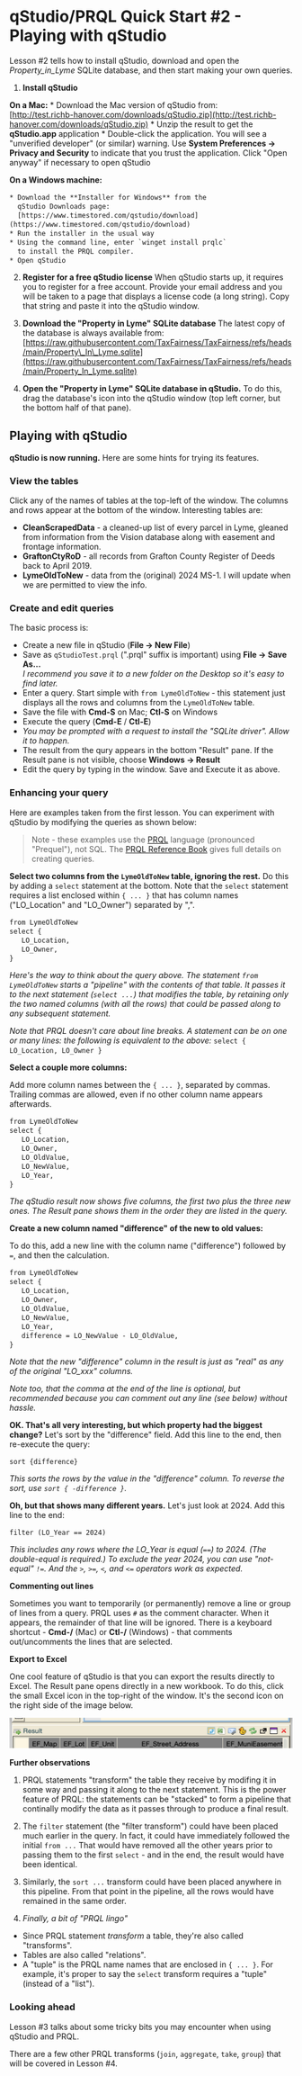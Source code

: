 # qStudio/PRQL Quick Start #2 - Playing with qStudio

Lesson #2 tells how to install qStudio,
download and open the _Property\_in\_Lyme_ SQLite database,
and then start making your own queries.

1. **Install qStudio**

  **On a Mac:** 
    * Download the Mac version of qStudio from:  
      [http://test.richb-hanover.com/downloads/qStudio.zip](http://test.richb-hanover.com/downloads/qStudio.zip)
    * Unzip the result to get the **qStudio.app** application
    * Double-click the application.
      You will see a "unverified developer" (or similar) warning.
      Use **System Preferences -> Privacy and Security** to
      indicate that you trust the application.
      Click "Open anyway" if necessary to open qStudio
  
  **On a Windows machine:**
  
    * Download the **Installer for Windows** from the
      qStudio Downloads page:  
      [https://www.timestored.com/qstudio/download](https://www.timestored.com/qstudio/download)
    * Run the installer in the usual way
    * Using the command line, enter `winget install prqlc`
      to install the PRQL compiler.
    * Open qStudio

2. **Register for a free qStudio license**
  When qStudio starts up, it requires you to register for
  a free account.
  Provide your email address and you will be taken to a page
  that displays a license code (a long string).
  Copy that string and paste it into the qStudio window.
    
3. **Download the "Property in Lyme" SQLite database**
  The latest copy of the database is always available from:
  [https://raw.githubusercontent.com/TaxFairness/TaxFairness/refs/heads/main/Property\_In\_Lyme.sqlite](https://raw.githubusercontent.com/TaxFairness/TaxFairness/refs/heads/main/Property_In_Lyme.sqlite)

4. **Open the "Property in Lyme" SQLite database in qStudio.**
   To do this, drag the database's icon into the qStudio window
   (top left corner, but the bottom half of that pane).

## Playing with qStudio

**qStudio is now running.**
Here are some hints for trying its features.
  
### View the tables

Click any of the names of tables
at the top-left of the window.
The columns and rows appear at the bottom of the window.
Interesting tables are:
    
  * **CleanScrapedData** - a cleaned-up list of every parcel
    in Lyme, gleaned from information
    from the Vision database along with easement
    and frontage information.
  * **GraftonCtyRoD** - all records from Grafton County 
    Register of Deeds back to April 2019.
  * **LymeOldToNew** - data from the (original) 2024 MS-1.
    I will update when we are permitted to view the info.

### Create and edit queries

The basic process is:

  * Create a new file in qStudio (**File -> New File**)
  * Save as `qStudioTest.prql` (".prql" suffix is important)
    using **File -> Save As...**  
    _I recommend you save it to a new folder on the Desktop
    so it's easy to find later._
  * Enter a query. Start simple with `from LymeOldToNew` -
    this statement just displays all the
    rows and columns from the `LymeOldToNew` table.
  * Save the file with **Cmd-S** on Mac; **Ctl-S** on Windows
  * Execute the query (**Cmd-E** / **Ctl-E**)
  * _You may be prompted with a request to install the
    "SQLite driver". Allow it to happen._
  * The result from the qury appears in the bottom "Result" pane.
    If the Result pane is not visible,
    choose **Windows -> Result**
  * Edit the query by typing in the window.
    Save and Execute it as above.

### Enhancing your query

Here are examples taken from the first lesson.
You can experiment with qStudio by modifying the
queries as shown below:

> Note - these examples use the [PRQL](https://prql-lang.org)
> language (pronounced "Prequel"), not SQL.
> The 
> [PRQL Reference Book](https://prql-lang.org/book/)
> gives full details on creating queries.

**Select two columns from the `LymeOldToNew` table,
ignoring the rest.** 
Do this by adding a `select` statement at the bottom.
Note that the `select` statement requires a list
enclosed within `{ ... }` that has column names
("LO\_Location" and "LO\_Owner") separated by ",".

```
from LymeOldToNew
select {
   LO_Location,
   LO_Owner,
}
```

_Here's the way to think about the query above.
The statement `from LymeOldToNew` starts a "pipeline" 
with the contents of that table. 
It passes it to the next statement (`select ...`)
that modifies the table,
by retaining only the two named columns (with all the rows)
that could be passed along to any subsequent statement._

_Note that PRQL doesn't care about line breaks.
A statement can be on one or many lines:
the following is equivalent to the above:_
`select { LO_Location, LO_Owner }`

**Select a couple more columns:**

Add more column names between the `{ ... }`, separated by commas.
Trailing commas are allowed, even if no other column name
appears afterwards.

```
from LymeOldToNew
select {
   LO_Location,
   LO_Owner,
   LO_OldValue,
   LO_NewValue,
   LO_Year,
}
```

_The qStudio result now shows five columns,
the first two plus the three new ones.
The Result pane shows them in the order they are listed
in the query._

**Create a new column named "difference" of the new to old values:**

To do this, add a new line with the column name ("difference")
followed by `=`, and then the calculation.

```
from LymeOldToNew
select {
   LO_Location,
   LO_Owner,
   LO_OldValue,
   LO_NewValue,
   LO_Year,
   difference = LO_NewValue - LO_OldValue,
}
```

_Note that the new "difference" column in the result is
just as "real" as any of the original "LO\_xxx" columns._

_Note too, that the comma at the end of the line
is optional, but recommended because
you can comment out any line (see below) without hassle._

**OK. That's all very interesting, but which property had the biggest change?**
Let's sort by the "difference" field.
Add this line to the end, then re-execute the query:

```
sort {difference}
```

_This sorts the rows by the value in the "difference" column.
To reverse the sort, use `sort { -difference }`._

**Oh, but that shows many different years.**
Let's just look at 2024. Add this line to the end:

```
filter (LO_Year == 2024)
```

_This includes any rows where the LO\_Year is equal (`==`) to 2024.
(The double-equal is required.)
To exclude the year 2024, you can use "not-equal" `!=`.
And the `>`, `>=`, `<`, and `<=` operators work as expected._

**Commenting out lines**

Sometimes you want to temporarily (or permanently)
remove a line or group of lines from a query.
PRQL uses `#` as the comment character.
When it appears, the remainder of that line will be ignored.
There is a keyboard shortcut -
**Cmd-/** (Mac) or **Ctl-/** (Windows) - 
that comments out/uncomments the lines that are selected.

**Export to Excel**

One cool feature of qStudio is that you can export
the results directly to Excel.
The Result pane opens directly in a new workbook.
To do this, click the small Excel icon in the
top-right of the window.
It's the second icon on the right side of the image below.

![icons at top of result](./media/icons-in-result-window.png)

**Further observations**

1. PRQL statements "transform" the table they receive
  by modifing it in some way and passing it along to
  the next statement.
  This is the power feature of PRQL: the statements can be 
  "stacked" to form a pipeline that continally modify the
  data as it passes through to produce a final result.
  
2. The `filter` statement (the "filter transform")
  could have been placed much earlier in the query.
  In fact, it could have immediately followed the
  initial `from ...`
  That would have removed all the other years prior
  to passing them to the first `select` - and in the end,
  the result would have been identical.
  
3. Similarly, the `sort ...` transform could have been placed
  anywhere in this pipeline. 
  From that point in the pipeline,
  all the rows would have remained in the same order.
  
4. _Finally, a bit of "PRQL lingo"_
  * Since PRQL statement _transform_ a table, they're 
    also called "transforms".
  * Tables are also called "relations".
  * A "tuple" is the PRQL name names that are
  enclosed in `{ ... }`.
  For example, it's proper to say the `select` transform
  requires a "tuple" (instead of a "list").

### Looking ahead

Lesson #3 talks about some tricky bits you may encounter when
  using qStudio and PRQL. 

There are a few other PRQL transforms
(`join`, `aggregate`, `take`, `group`) that will be covered
in Lesson #4.
